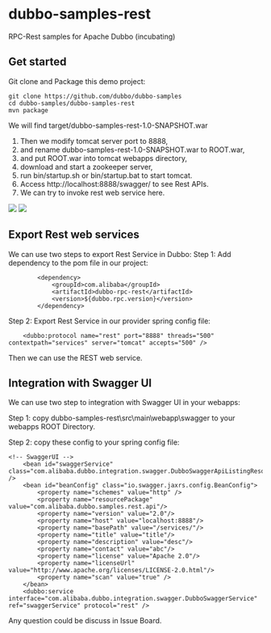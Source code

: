 # dubbo-samples-rest
RPC-Rest samples for Apache Dubbo (incubating)

## Get started

Git clone and Package this demo project:
```
git clone https://github.com/dubbo/dubbo-samples
cd dubbo-samples/dubbo-samples-rest
mvn package
```

We will find target/dubbo-samples-rest-1.0-SNAPSHOT.war
1. Then we modify tomcat server port to 8888, 
2. and rename dubbo-samples-rest-1.0-SNAPSHOT.war to ROOT.war,
3. and put ROOT.war into tomcat webapps directory, 
4. download and start a zookeeper server,
5. run bin/startup.sh or bin/startup.bat to start tomcat.
6. Access http://localhost:8888/swagger/ to see Rest APIs.
7. We can try to invoke rest web service here.

![](https://raw.githubusercontent.com/dubbo/dubbo-samples/master/dubbo-samples-rest/screenshots/01.png)
![](https://raw.githubusercontent.com/dubbo/dubbo-samples/master/dubbo-samples-rest/screenshots/02.png)

## Export Rest web services 

We can use two steps to export Rest Service in Dubbo:
Step 1: Add dependency to the pom file in our project:
```
        <dependency>
            <groupId>com.alibaba</groupId>
            <artifactId>dubbo-rpc-rest</artifactId>
            <version>${dubbo.rpc.version}</version>
        </dependency>
```

Step 2: Export Rest Service in our provider spring config file:

```
    <dubbo:protocol name="rest" port="8888" threads="500" contextpath="services" server="tomcat" accepts="500" />
```

Then we can use the REST web service.

## Integration with Swagger UI

We can use two step to integration with Swagger UI in your webapps:

Step 1: copy dubbo-samples-rest\src\main\webapp\swagger to your webapps ROOT Directory.

Step 2: copy these config to your spring config file:

```
<!-- SwaggerUI -->
    <bean id="swaggerService" class="com.alibaba.dubbo.integration.swagger.DubboSwaggerApiListingResource" />
    <bean id="beanConfig" class="io.swagger.jaxrs.config.BeanConfig">
        <property name="schemes" value="http" />
        <property name="resourcePackage" value="com.alibaba.dubbo.samples.rest.api"/>
        <property name="version" value="2.0"/>
        <property name="host" value="localhost:8888"/>
        <property name="basePath" value="/services/"/>
        <property name="title" value="title"/>
        <property name="description" value="desc"/>
        <property name="contact" value="abc"/>
        <property name="license" value="Apache 2.0"/>
        <property name="licenseUrl" value="http://www.apache.org/licenses/LICENSE-2.0.html"/>
        <property name="scan" value="true" />
    </bean>
    <dubbo:service interface="com.alibaba.dubbo.integration.swagger.DubboSwaggerService" ref="swaggerService" protocol="rest" />

```

Any question could be discuss in Issue Board.
